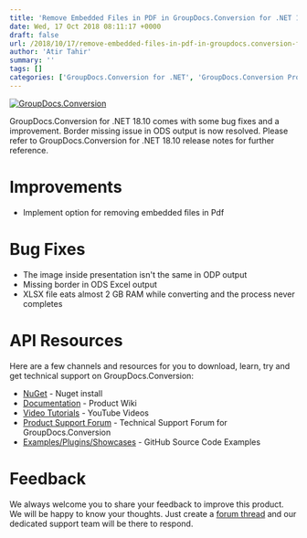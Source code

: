 ```yaml
---
title: 'Remove Embedded Files in PDF in GroupDocs.Conversion for .NET 18.10'
date: Wed, 17 Oct 2018 08:11:17 +0000
draft: false
url: /2018/10/17/remove-embedded-files-in-pdf-in-groupdocs.conversion-for-.net-18.10/
author: 'Atir Tahir'
summary: ''
tags: []
categories: ['GroupDocs.Conversion for .NET', 'GroupDocs.Conversion Product Family']
---
```


[![GroupDocs.Conversion](https://blog.groupdocs.com/wp-content/uploads/sites/4/2016/11/groupdocs-conversion-net.png)](https://www.groupdocs.com/products/conversion/net)

GroupDocs.Conversion for .NET 18.10 comes with some bug fixes and a improvement. Border missing issue in ODS output is now resolved. Please refer to GroupDocs.Conversion for .NET 18.10 release notes for further reference.

# Improvements

*   Implement option for removing embedded files in Pdf

# Bug Fixes

*   The image inside presentation isn't the same in ODP output
*   Missing border in ODS Excel output
*   XLSX file eats almost 2 GB RAM while converting and the process never completes

# API Resources

Here are a few channels and resources for you to download, learn, try and get technical support on GroupDocs.Conversion:

*   [NuGet](https://www.nuget.org/packages/groupdocs.conversion) - Nuget install
*   [Documentation](https://docs.groupdocs.com/display/conversionnet/Home "Documentation") - Product Wiki
*   [Video Tutorials](https://www.youtube.com/playlist?list=PL25CTxMCj5vPBhL0PgywST_NF74_4IF4k "video tutorials") - YouTube Videos
*   [Product Support Forum](https://forum.groupdocs.com/c/conversion "Support forum") \- Technical Support Forum for GroupDocs.Conversion
*   [Examples/Plugins/Showcases](https://github.com/groupdocs-conversion/GroupDocs.Conversion-for-.NET "examples,plugins,showcases") - GitHub Source Code Examples

# Feedback

We always welcome you to share your feedback to improve this product. We will be happy to know your thoughts. Just create a [forum thread](https://forum.groupdocs.com/c/conversion) and our dedicated support team will be there to respond.




